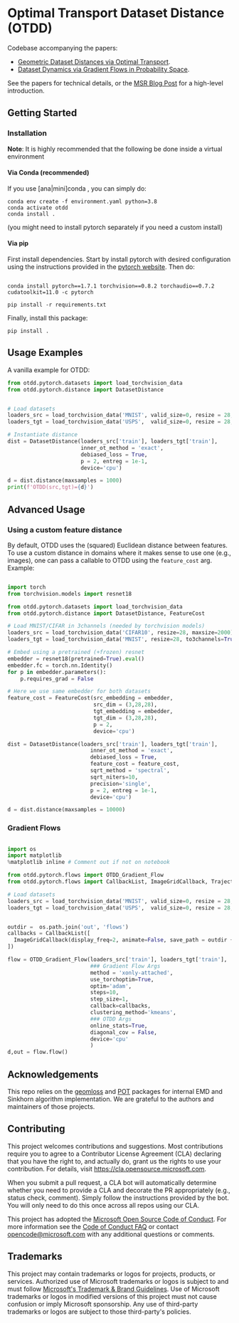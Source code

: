 # Optimal Transport Dataset Distance (OTDD)

Codebase accompanying the papers:
* [Geometric Dataset Distances via Optimal Transport](https://papers.nips.cc/paper/2020/file/f52a7b2610fb4d3f74b4106fb80b233d-Paper.pdf).
* [Dataset Dynamics via Gradient Flows in Probability Space](http://proceedings.mlr.press/v139/alvarez-melis21a/alvarez-melis21a.pdf).

See the papers for technical details, or the [MSR Blog Post](https://www.microsoft.com/en-us/research/blog/measuring-dataset-similarity-using-optimal-transport/) for a high-level introduction.

## Getting Started

### Installation

**Note**: It is highly recommended that the following be done inside a virtual environment


#### Via Conda (recommended)

If you use [ana|mini]conda , you can simply do:

```
conda env create -f environment.yaml python=3.8
conda activate otdd
conda install .
```

(you might need to install pytorch separately if you need a custom install)

#### Via pip

First install dependencies. Start by install pytorch with desired configuration using the instructions provided in the [pytorch website](https://pytorch.org/get-started/locally/). Then do:
```

conda install pytorch==1.7.1 torchvision==0.8.2 torchaudio==0.7.2 cudatoolkit=11.0 -c pytorch

pip install -r requirements.txt
```
Finally, install this package:
```
pip install .
```

## Usage Examples

A vanilla example for OTDD:

```python
from otdd.pytorch.datasets import load_torchvision_data
from otdd.pytorch.distance import DatasetDistance


# Load datasets
loaders_src = load_torchvision_data('MNIST', valid_size=0, resize = 28, maxsize=2000)[0]
loaders_tgt = load_torchvision_data('USPS',  valid_size=0, resize = 28, maxsize=2000)[0]

# Instantiate distance
dist = DatasetDistance(loaders_src['train'], loaders_tgt['train'],
                       inner_ot_method = 'exact',
                       debiased_loss = True,
                       p = 2, entreg = 1e-1,
                       device='cpu')

d = dist.distance(maxsamples = 1000)
print(f'OTDD(src,tgt)={d}')

```

## Advanced Usage

### Using a custom feature distance

By default, OTDD uses the (squared) Euclidean distance between features. To use a custom distance in domains where it makes sense to use one (e.g., images), one can pass a callable to OTDD using the `feature_cost` arg. Example:

```python

import torch
from torchvision.models import resnet18

from otdd.pytorch.datasets import load_torchvision_data
from otdd.pytorch.distance import DatasetDistance, FeatureCost

# Load MNIST/CIFAR in 3channels (needed by torchvision models)
loaders_src = load_torchvision_data('CIFAR10', resize=28, maxsize=2000)[0]
loaders_tgt = load_torchvision_data('MNIST', resize=28, to3channels=True, maxsize=2000)[0]

# Embed using a pretrained (+frozen) resnet
embedder = resnet18(pretrained=True).eval()
embedder.fc = torch.nn.Identity()
for p in embedder.parameters():
    p.requires_grad = False

# Here we use same embedder for both datasets
feature_cost = FeatureCost(src_embedding = embedder,
                           src_dim = (3,28,28),
                           tgt_embedding = embedder,
                           tgt_dim = (3,28,28),
                           p = 2,
                           device='cpu')

dist = DatasetDistance(loaders_src['train'], loaders_tgt['train'],
                          inner_ot_method = 'exact',
                          debiased_loss = True,
                          feature_cost = feature_cost,
                          sqrt_method = 'spectral',
                          sqrt_niters=10,
                          precision='single',
                          p = 2, entreg = 1e-1,
                          device='cpu')

d = dist.distance(maxsamples = 10000)

```


### Gradient Flows

```python

import os
import matplotlib
%matplotlib inline # Comment out if not on notebook

from otdd.pytorch.flows import OTDD_Gradient_Flow
from otdd.pytorch.flows import CallbackList, ImageGridCallback, TrajectoryDump

# Load datasets
loaders_src = load_torchvision_data('MNIST', valid_size=0, resize = 28, maxsize=2000)[0]
loaders_tgt = load_torchvision_data('USPS',  valid_size=0, resize = 28, maxsize=2000)[0]


outdir =  os.path.join('out', 'flows')
callbacks = CallbackList([
  ImageGridCallback(display_freq=2, animate=False, save_path = outdir + '/grid'),
])

flow = OTDD_Gradient_Flow(loaders_src['train'], loaders_tgt['train'],
                          ### Gradient Flow Args
                          method = 'xonly-attached',                          
                          use_torchoptim=True,
                          optim='adam',
                          steps=10,
                          step_size=1,
                          callback=callbacks,              
                          clustering_method='kmeans',                                      
                          ### OTDD Args                          
                          online_stats=True,
                          diagonal_cov = False,
                          device='cpu'
                          )
d,out = flow.flow()

```



## Acknowledgements

This repo relies on the [geomloss](https://www.kernel-operations.io/geomloss/) and [POT](https://pythonot.github.io/) packages for internal EMD and Sinkhorn algorithm implementation. We are grateful to the authors and maintainers of those projects.

## Contributing

This project welcomes contributions and suggestions.  Most contributions require you to agree to a
Contributor License Agreement (CLA) declaring that you have the right to, and actually do, grant us
the rights to use your contribution. For details, visit https://cla.opensource.microsoft.com.

When you submit a pull request, a CLA bot will automatically determine whether you need to provide
a CLA and decorate the PR appropriately (e.g., status check, comment). Simply follow the instructions
provided by the bot. You will only need to do this once across all repos using our CLA.

This project has adopted the [Microsoft Open Source Code of Conduct](https://opensource.microsoft.com/codeofconduct/).
For more information see the [Code of Conduct FAQ](https://opensource.microsoft.com/codeofconduct/faq/) or
contact [opencode@microsoft.com](mailto:opencode@microsoft.com) with any additional questions or comments.

## Trademarks

This project may contain trademarks or logos for projects, products, or services. Authorized use of Microsoft
trademarks or logos is subject to and must follow
[Microsoft's Trademark & Brand Guidelines](https://www.microsoft.com/en-us/legal/intellectualproperty/trademarks/usage/general).
Use of Microsoft trademarks or logos in modified versions of this project must not cause confusion or imply Microsoft sponsorship.
Any use of third-party trademarks or logos are subject to those third-party's policies.
